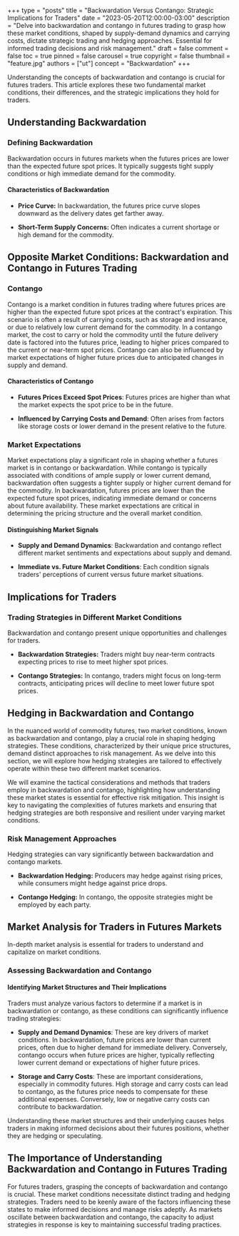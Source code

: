 +++
type = "posts"
title = "Backwardation Versus Contango: Strategic Implications for Traders"
date = "2023-05-20T12:00:00-03:00"
description = "Delve into backwardation and contango in futures trading to grasp how these market conditions, shaped by supply-demand dynamics and carrying costs, dictate strategic trading and hedging approaches. Essential for informed trading decisions and risk management." 
draft = false
comment = false
toc = true
pinned = false
carousel = true
copyright = false
thumbnail = "feature.jpg"
authors = ["ut"]
concept = "Backwardation"
+++

Understanding the concepts of backwardation and contango is crucial for
futures traders. This article explores these two fundamental market
conditions, their differences, and the strategic implications they hold
for traders.

## Understanding Backwardation

### Defining Backwardation

Backwardation occurs in futures markets when the futures prices are
lower than the expected future spot prices. It typically suggests tight
supply conditions or high immediate demand for the commodity.

#### Characteristics of Backwardation

-   **Price Curve:** In backwardation, the futures price curve slopes
    downward as the delivery dates get farther away.

-   **Short-Term Supply Concerns:** Often indicates a current shortage
    or high demand for the commodity.

## Opposite Market Conditions: Backwardation and Contango in Futures Trading

### Contango

Contango is a market condition in futures trading where futures prices
are higher than the expected future spot prices at the contract's
expiration. This scenario is often a result of carrying costs, such as
storage and insurance, or due to relatively low current demand for the
commodity. In a contango market, the cost to carry or hold the commodity
until the future delivery date is factored into the futures price,
leading to higher prices compared to the current or near-term spot
prices. Contango can also be influenced by market expectations of higher
future prices due to anticipated changes in supply and demand.

#### Characteristics of Contango

-   **Futures Prices Exceed Spot Prices**: Futures prices are higher
    than what the market expects the spot price to be in the future.

-   **Influenced by Carrying Costs and Demand**: Often arises from
    factors like storage costs or lower demand in the present relative
    to the future.

### Market Expectations

Market expectations play a significant role in shaping whether a futures
market is in contango or backwardation. While contango is typically
associated with conditions of ample supply or lower current demand,
backwardation often suggests a tighter supply or higher current demand
for the commodity. In backwardation, futures prices are lower than the
expected future spot prices, indicating immediate demand or concerns
about future availability. These market expectations are critical in
determining the pricing structure and the overall market condition.

#### Distinguishing Market Signals

-   **Supply and Demand Dynamics**: Backwardation and contango reflect
    different market sentiments and expectations about supply and
    demand.

-   **Immediate vs. Future Market Conditions**: Each condition signals
    traders' perceptions of current versus future market situations.

## Implications for Traders

### Trading Strategies in Different Market Conditions

Backwardation and contango present unique opportunities and challenges
for traders.

-   **Backwardation Strategies:** Traders might buy near-term contracts
    expecting prices to rise to meet higher spot prices.

-   **Contango Strategies:** In contango, traders might focus on
    long-term contracts, anticipating prices will decline to meet
    lower future spot prices.

## Hedging in Backwardation and Contango

In the nuanced world of commodity futures, two market conditions, known
as backwardation and contango, play a crucial role in shaping hedging
strategies. These conditions, characterized by their unique price
structures, demand distinct approaches to risk management. As we delve
into this section, we will explore how hedging strategies are tailored
to effectively operate within these two different market scenarios.

We will examine the tactical considerations and methods that traders
employ in backwardation and contango, highlighting how understanding
these market states is essential for effective risk mitigation. This
insight is key to navigating the complexities of futures markets and
ensuring that hedging strategies are both responsive and resilient under
varying market conditions.

### Risk Management Approaches

Hedging strategies can vary significantly between backwardation and
contango markets.

-   **Backwardation Hedging:** Producers may hedge against rising
    prices, while consumers might hedge against price drops.

-   **Contango Hedging:** In contango, the opposite strategies might be
    employed by each party.

## Market Analysis for Traders in Futures Markets

In-depth market analysis is essential for traders to understand and
capitalize on market conditions.

### Assessing Backwardation and Contango

#### Identifying Market Structures and Their Implications

Traders must analyze various factors to determine if a market is in
backwardation or contango, as these conditions can significantly
influence trading strategies:

-   **Supply and Demand Dynamics**: These are key drivers of market
    conditions. In backwardation, future prices are lower than current
    prices, often due to higher demand for immediate delivery.
    Conversely, contango occurs when future prices are higher,
    typically reflecting lower current demand or expectations of
    higher future prices.

-   **Storage and Carry Costs**: These are important considerations,
    especially in commodity futures. High storage and carry costs can
    lead to contango, as the futures price needs to compensate for
    these additional expenses. Conversely, low or negative carry costs
    can contribute to backwardation.

Understanding these market structures and their underlying causes helps
traders in making informed decisions about their futures positions,
whether they are hedging or speculating.

## The Importance of Understanding Backwardation and Contango in Futures Trading

For futures traders, grasping the concepts of backwardation and contango
is crucial. These market conditions necessitate distinct trading and
hedging strategies. Traders need to be keenly aware of the factors
influencing these states to make informed decisions and manage risks
adeptly. As markets oscillate between backwardation and contango, the
capacity to adjust strategies in response is key to maintaining
successful trading practices.

